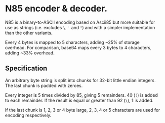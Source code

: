 # N85 encoder & decoder.

N85 is a binary-to-ASCII encoding based on Ascii85 but more suitable for use as strings
(i.e. excludes `\`, `'` and `"`) and with a simpler implementation than the other variants.

Every 4 bytes is mapped to 5 characters, adding ~25% of storage overhead.
For comparison, base64 maps every 3 bytes to 4 characters, adding ~33% overhead.

## Specification

An arbitrary byte string is split into chunks for 32-bit little endian integers.
The last chunk is padded with zeroes.

Every integer is 5 times divided by 85, giving 5 remainders.
40 (`(`) is added to each remainder.
If the result is equal or greater than 92 (`\`), 1 is added.

If the last chunk is 1, 2, 3 or 4 byte large,
2, 3, 4 or 5 characters are used for encoding respectively.
